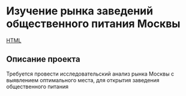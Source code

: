 # Изучение рынка заведений общественного питания Москвы

[HTML](https://github.com/aq2003/Portfolio/blob/main/Gold%20Recovery/P9_Portfolio.html) 

## Описание проекта

Требуется провести исследовательский анализ рынка Москвы с выявлением оптимального места, для открытия заведения общественного питания
